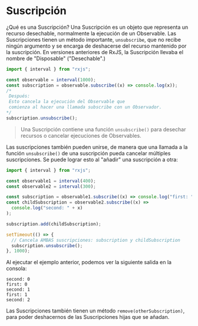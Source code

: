 # Suscripción

¿Qué es una Suscripción? Una Suscripción es un objeto que representa un recurso desechable, normalmente la ejecución de un Observable. Las Suscripciones tienen un método importante, `unsubscribe`, que no recibe ningún argumento y se encarga de deshacerse del recurso mantenido por la suscripción. En versiones anteriores de RxJS, la Suscripción llevaba el nombre de "Disposable" ("Desechable".)

```javascript
import { interval } from "rxjs";

const observable = interval(1000);
const subscription = observable.subscribe((x) => console.log(x));
/* 
 Después:
 Esto cancela la ejecución del Observable que 
 comienza al hacer una llamada subscribe con un Observador.
*/
subscription.unsubscribe();
```

> Una Suscripción contiene una función `unsubscribe()` para desechar recursos o cancelar ejecuciones de Observables.

Las suscripciones también pueden unirse, de manera que una llamada a la función `unsubscribe()` de una suscripción pueda cancelar múltiples suscripciones. Se puede lograr esto al "añadir" una suscripción a otra:

```javascript
import { interval } from "rxjs";

const observable1 = interval(400);
const observable2 = interval(300);

const subscription = observable1.subscribe((x) => console.log("first: " + x));
const childSubscription = observable2.subscribe((x) =>
  console.log("second: " + x)
);

subscription.add(childSubscription);

setTimeout(() => {
  // Cancela AMBAS suscripciones: subscription y childSubscription
  subscription.unsubscribe();
}, 1000);
```

Al ejecutar el ejemplo anterior, podemos ver la siguiente salida en la consola:

```
second: 0
first: 0
second: 1
first: 1
second: 2
```

Las Suscripciones también tienen un método `remove(otherSubscription)`, para poder deshacernos de las Suscripciones hijas que se añadan.
